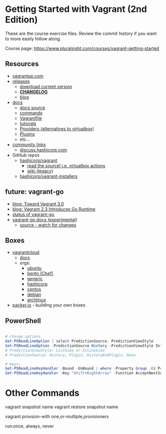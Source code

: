 # Getting Started with Vagrant (2nd Edition)

These are the course exercise files. Review the commit history if you want to more easily follow along.

Course page: https://www.pluralsight.com/courses/vagrant-getting-started

## Resources

- [vagrantup.com](http://vagrantup.com/)
- [releases](https://github.com/hashicorp/vagrant/releases)
  - [download current version](https://developer.hashicorp.com/vagrant/downloads)
  - [**CHANGELOG**](https://github.com/hashicorp/vagrant/blob/main/CHANGELOG.md)
  - [blog](https://www.hashicorp.com/blog/products/vagrant)
- [docs](https://www.vagrantup.com/docs)
  - [docs source](https://github.com/hashicorp/vagrant/tree/main/website/content/docs)
  - [commands](https://developer.hashicorp.com/vagrant/docs/cli)
  - [Vagrantfile](https://developer.hashicorp.com/vagrant/docs/vagrantfile)
  - [tutorials](https://developer.hashicorp.com/vagrant/tutorials)
  - [Providers (alternatives to virtualbox)](https://developer.hashicorp.com/vagrant/docs/providers)
  - [Plugins](https://developer.hashicorp.com/vagrant/docs/plugins)
  - etc...
- [community links](https://www.vagrantup.com/community)
  - [discuss.hashicorp.com](https://discuss.hashicorp.com/c/vagrant/24)
- GitHub repos
  - [hashicorp/vagrant](https://github.com/hashicorp/vagrant)
    - [read the source! i.e. virtualbox actions](https://github.com/hashicorp/vagrant/blob/main/plugins/providers/virtualbox/action.rb)
    - [wiki (legacy)](https://github.com/hashicorp/vagrant/wiki)
  - [hashicorp/vagrant-installers](https://github.com/hashicorp/vagrant)

## future: vagrant-go

- [blog: Toward Vagrant 3.0](https://www.hashicorp.com/blog/toward-vagrant-3-0)
- [blog: Vagrant 2.3 Introduces Go Runtime](https://www.hashicorp.com/blog/vagrant-2-3-introduces-go-runtime)
- [status of vagrant-go](https://github.com/hashicorp/vagrant/issues/12819)
- [vagrant-go docs (experimental)](https://developer.hashicorp.com/vagrant/docs/experimental/vagrant_go)
  - [source - watch for changes](https://github.com/hashicorp/vagrant/blob/main/website/content/docs/experimental/vagrant_go.mdx)

## Boxes

- [vagrantcloud](https://vagrantcloud.com/)
  - [docs](https://developer.hashicorp.com/vagrant/vagrant-cloud)
  - orgs:
    - [ubuntu](https://app.vagrantup.com/ubuntu)
    - [bento (Chef)](https://app.vagrantup.com/bento)
    - [generic](https://app.vagrantup.com/generic)
    - [hashicorp](https://app.vagrantup.com/hashicorp)
    - [centos](https://app.vagrantup.com/centos)
    - [debian](https://app.vagrantup.com/debian)
    - [archlinux](https://app.vagrantup.com/archlinux/boxes/archlinux)
- [packer.io](https://www.packer.io/) - building your own boxes

## PowerShell

```powershell

# change options
Get-PSReadLineOption | select PredictionSource, PredictionViewStyle
Set-PSReadLineOption -PredictionSource History -PredictionViewStyle InlineView
# PredictionViewStyle: ListView or InlineView
# PredictionSource: History, Plugin, HistoryAndPlugin, None

# keys:
Get-PSReadLineKeyHandler -Bound -UnBound | where -Property Group -EQ Prediction
Set-PSReadLineKeyHandler -Key "Shift+RightArrow" -Function AcceptNextSuggestionWord # InlineView only

```

# Other Commands

vagrant snapshot name
vagrant restore snapshot name

vagrant provsion-with one,or-multiple,provisioners

run:once, always, never

